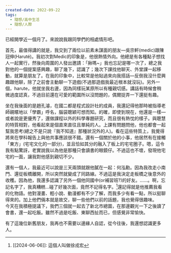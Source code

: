 ```yaml
---
created-date: 2022-09-22
tags:
  - 隨想/高中生活
  - 隨想/人際
---
```

已經開學近一個月了。來說說我跟同學們的相處情形吧。

首先，最值得講的就是，我交到了兩位以前素未謀面的朋友—吳宗軒(medic)跟陳冠伸(Haruté)。我初次對Medic的印象是，他很熱情外向。他總是有各種點子想找人一起實行，然後向周圍的人發出邀請：「揪嗎~」我也忘記是哪一次了，總之我對他的一個提案感興趣，聊了幾下，認識了；幾次下課找他聊天、外堂課一起移動，就算是朋友了。在我的印象中，比較常是他貼過來向我搭話—反倒我沒什麼興趣跟他聊，除了之前會主動聊一下遊戲(不過那遊戲我最近根本就沒玩)。另外一個，harute，他就坐我右邊，因為同樣玩某原所以有種親切感。講話有時候會稍微過度認真，不過目前還在可愛的範圍所以沒問題的，偶爾捉弄一下還挺有趣。

坐在我後面的是趙孔濬，在國二都是程式設計社的成員，我還記得他那時被指導老師親暱地以「學霸」呼名，腦袋聰穎可想而知。的確，即使到現在，他還是一樣—或者說是更優秀了，還做課程以外的科學專題研究，而且很有熱忱的樣子。與聰慧的特質相對，他看起來是個直來直往且單純的人。上課有問題問他，他也都會一起幫我思考(總之不是只說『我不知道』那種狀況外的人)。看在這些特質上，我覺得將來在學科報告上與他共事應該很不錯。還有一個關於他的小事，他居然有在接觸「東方」(宅宅文化的一部分)，並且恰如其分的融入了板上的宅宅圈子。嗯，這令我有點驚訝，老實說我以為他是那種只會讀書的眼鏡仔。不過這也不壞，發現他宅宅的一面，讓我對他感到親切不少。

還有一個人，我最近可以說是三天兩頭就跟他膩在一起：何泓勳。因為我改走小南門、還從板橋離開，所以突然就變成了同路線。不過這是我決定走板橋之後意外的收穫。因為他，我還多認識了另外一個他同國中(or補習班?)的好友。……。啊，忘記名字了，我真糟糕…碰了好幾次面，竟然不記得名字。[^1]還記得就是他推薦我看的化物語。他對漫畫、輕小說、動漫都有不少了解，而我多少有看一點，所以挺聊得來的。加上他們倆本就是故交，聊一些他們以前的話題，我也覺得很趣味。  
今天在我積極提議下，我們三個就一起去了新北市總圖，在那邊觀光一下之後讀了會書，還一起吃飯。雖然不過是吃飯、東聊西扯而已，但感覺非常愉快。  

有了這幾位新舊朋友，我再也不需要以邊緣人自認，從今往後，我還想認識更多人。

[^1]: [[2024-06-06]]: 這個人叫做徐戎宏
